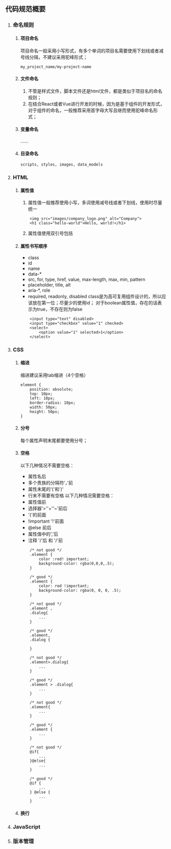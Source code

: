 ## 代码规范概要
1. ### 命名规则
    1. #### 项目命名
        项目命名一般采用小写形式，有多个单词的项目名需要使用下划线或者减号线分隔，不建议采用驼峰形式；
        ```
        my_project_name/my-project-name
        ```
    2. #### 文件命名
        1. 不管是样式文件，脚本文件还是html文件，都是类似于项目名的命名规则；
        2. 在结合React或者Vue进行开发的时候，因为是基于组件的开发形式，对于组件的命名，一般推荐采用首字母大写且继而使用驼峰命名形式；
    3. #### 变量命名
        ......
    4. #### 目录命名
        ```
        scripts, styles, images, data_models
        ```
2. ### HTML
    1. #### 属性值
        1. 属性值一般推荐使用小写，多词使用减号线或者下划线，使用时尽量统一

        ```
            <img src="images/company_logo.png" alt="Company">
            <h1 class="hello-world">Hello, world!</h1>
        ```

        2. 属性值使用双引号包括
    2. #### 属性书写顺序
        * class
        * id
        * name
        * data-*
        * src, for, type, href, value, max-length, max, min, pattern
        * placeholder, title, alt
        * aria-*, role
        * required, readonly, disabled
        class是为高可复用组件设计的，所以应该放在第一位；尽量少的使用id；
        对于boolean属性值，存在的话表示为true，不存在则为false

        ```
            <input type="text" disabled>
            <input type="checkbox" value="1" checked>
            <select>
                <option value="1" selected>1</option>
            </select>
        ```
3. ### CSS
    1. #### 缩进
        缩进建议采用tab缩进（4个空格）

        ```
        element {
            position: absolute;
            top: 10px;
            left: 10px;
            border-radius: 10px;
            width: 50px;
            height: 50px;
        }
        ````
    2. #### 分号
        每个属性声明末尾都要使用分号；
    3. #### 空格
        以下几种情况不需要空格：
        * 属性名后
        * 多个贵族的分隔符‘，’前
        * 属性末尾的'('和')'
        * 行末不需要有空格
        以下几种情况需要空格：
        * 属性值前
        * 选择器'>''+''~'前后
        * '{'的前面
        * !important '!'前面
        * @else 前后
        * 属性值中的','后
        * 注释 '/'后 和 '/'前

        ```
            /* not good */
            .element {
                color :red! important;
                background-color: rgba(0,0,0,.5);
            }

            /* good */
            .element {
                color: red !important;
                background-color: rgba(0, 0, 0, .5);
            }

            /* not good */
            .element ,
            .dialog{
                ...
            }

            /* good */
            .element,
            .dialog {

            }

            /* not good */
            .element>.dialog{
                ...
            }

            /* good */
            .element > .dialog{
                ...
            }

            /* not good */
            .element{
                ...
            }

            /* good */
            .element {
                ...
            }

            /* not good */
            @if{
                ...
            }@else{
                ...
            }

            /* good */
            @if {
                ...
            } @else {
                ...
            }
        ```
    4. #### 换行
4. ### JavaScript
4. ### 版本管理